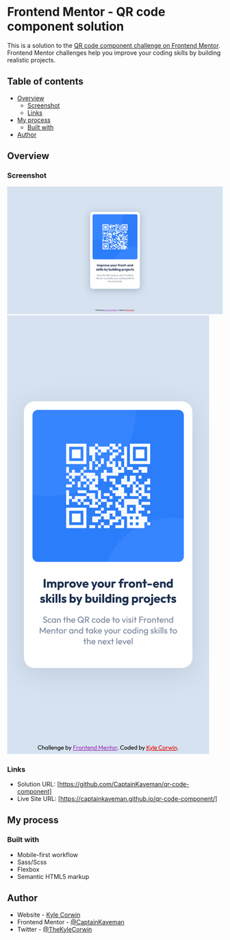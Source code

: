 # Frontend Mentor - QR code component solution

This is a solution to the [QR code component challenge on Frontend Mentor](https://www.frontendmentor.io/challenges/qr-code-component-iux_sIO_H). Frontend Mentor challenges help you improve your coding skills by building realistic projects.

## Table of contents

- [Overview](#overview)
  - [Screenshot](#screenshot)
  - [Links](#links)
- [My process](#my-process)
  - [Built with](#built-with)
- [Author](#author)

## Overview

### Screenshot

![1440px screenshot](./images/screenshots/qr-ss-1440.png)
![375px screenshot](./images/screenshots/qr-ss-375.png)

### Links

- Solution URL: [https://github.com/CaptainKaveman/qr-code-component]
- Live Site URL: [https://captainkaveman.github.io/qr-code-component/]

## My process

### Built with

- Mobile-first workflow
- Sass/Scss
- Flexbox
- Semantic HTML5 markup

## Author

- Website - [Kyle Corwin](https://www.kylecor.win)
- Frontend Mentor - [@CaptainKaveman](https://www.frontendmentor.io/profile/CaptainKaveman)
- Twitter - [@TheKyleCorwin](https://twitter.com/TheKyleCorwin)
